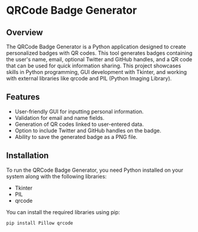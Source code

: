 # QRCode Badge Generator

## Overview
The QRCode Badge Generator is a Python application designed to create personalized badges with QR codes. This tool generates badges containing the user's name, email, optional Twitter and GitHub handles, and a QR code that can be used for quick information sharing. This project showcases skills in Python programming, GUI development with Tkinter, and working with external libraries like qrcode and PIL (Python Imaging Library).

## Features
- User-friendly GUI for inputting personal information.
- Validation for email and name fields.
- Generation of QR codes linked to user-entered data.
- Option to include Twitter and GitHub handles on the badge.
- Ability to save the generated badge as a PNG file.

## Installation
To run the QRCode Badge Generator, you need Python installed on your system along with the following libraries:
- Tkinter
- PIL
- qrcode

You can install the required libraries using pip:

```bash
pip install Pillow qrcode
